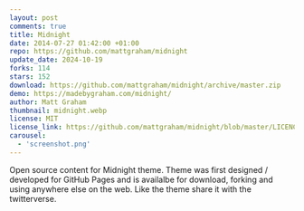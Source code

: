 ```yaml
---
layout: post
comments: true
title: Midnight
date: 2014-07-27 01:42:00 +01:00
repo: https://github.com/mattgraham/midnight
update_date: 2024-10-19
forks: 114
stars: 152
download: https://github.com/mattgraham/midnight/archive/master.zip
demo: https://madebygraham.com/midnight/
author: Matt Graham
thumbnail: midnight.webp
license: MIT
license_link: https://github.com/mattgraham/midnight/blob/master/LICENCE
carousel:
  - 'screenshot.png'
---
```


Open source content for Midnight theme. Theme was first designed / developed for GitHub Pages and is availalbe for download, forking and using anywhere else on the web. Like the theme share it with the twitterverse.
